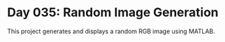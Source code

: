 # Day 035: Random Image Generation

This project generates and displays a random RGB image using MATLAB.
